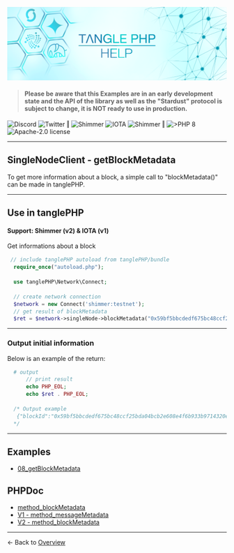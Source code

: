 ![](.meta/Banner.png)

> #### Please be aware that this Examples are in an early development state and the API of the library as well as the "Stardust" protocol is subject to change, it is NOT ready to use in production.

<a href="https://discord.iota.org/" style="text-decoration:none;"><img src="https://img.shields.io/badge/Discord-9cf.svg?style=social&logo=discord" alt="Discord"></a>
<a href="https://twitter.com/tanglePHP/" style="text-decoration:none;"><img src="https://img.shields.io/badge/Twitter-@tanglePHP-9cf.svg?style=social&logo=twitter" alt="Twitter"></a> ‖
<a href="https://www.tanglephp.com/" style="text-decoration:none;"><img src="https://img.shields.io/badge/tanglePHP-grey?style=flat-square&logo=tanglePHP" alt="Shimmer"></a>
<a href="https://www.iota.org/" style="text-decoration:none;"><img src="https://img.shields.io/badge/IOTA-grey?style=flat-square&logo=iota" alt="IOTA"></a>
<a href="https://www.shimmer.network/" style="text-decoration:none;"><img src="https://img.shields.io/badge/Shimmer-grey?style=flat-square&logo=shimmer" alt="Shimmer"></a> ‖
<a href="https://www.php.net/" style="text-decoration:none;"><img src="https://img.shields.io/badge/PHP->= 8.1.x-blue?style=flat-square&logo=php" alt=">PHP 8"></a>
<a href="https://github.com/iota-community/iota.php/LICENSE" style="text-decoration:none;"><img src="https://img.shields.io/badge/license-Apache--2.0-green?style=flat-square" alt="Apache-2.0 license"></a>

---

## SingleNodeClient - getBlockMetadata

To get more information about a block, a simple call to "blockMetadata()" can be made in tanglePHP.

---

## Use in tanglePHP

#### Support: Shimmer (v2) & IOTA (v1)

Get informations about a block

```PHP
 // include tanglePHP autoload from tanglePHP/bundle
  require_once("autoload.php");

  use tanglePHP\Network\Connect;

  // create network connection
  $network = new Connect('shimmer:testnet');
  // get result of blockMetadata
  $ret = $network->singleNode->blockMetadata("0x59bf5bbcdedf675bc48ccf25bda04bcb2e608e4f6b933b9714320e0e79b10b03");
```

---

### Output initial information
Below is an example of the return:

```PHP
  # output
      // print result
      echo PHP_EOL;
      echo $ret . PHP_EOL;
      
  /* Output example
   {"blockId":"0x59bf5bbcdedf675bc48ccf25bda04bcb2e608e4f6b933b9714320e0e79b10b03","parents":["0x705ed24dc1b0939d847a19a0ba61a759ffc6853573d6ce3742e2283d00077b4f","0x99ff7d5ee637f4af55fa36273d188b1cae2cab87a2e8e8a4d8def43cd93bbbe0","0x9b3ff62417156c3d03f20fec42b5d30909170dae7edb895da62ce6551d090c4f","0xf1ec0644d82122101452cff19747a52d9db20de8916d1d14e5758cfc6a299cff"],"isSolid":true,"referencedByMilestoneIndex":1557348,"ledgerInclusionState":"noTransaction","whiteFlagIndex":7}
  */
```

---

## Examples

+ [08_getBlockMetadata](https://github.com/tanglePHP/bundle/blob/main/examples/src/singlenode-client/Simple/08_getBlockMetadata.php)

## PHPDoc

+ [method_blockMetadata](https://tanglephp.com/phpdoc/classes/tanglePHP-SingleNodeClient-Connector.html#method_blockMetadata)
+ [V1 - method_messageMetadata](https://tanglephp.com/phpdoc/classes/tanglePHP-SingleNodeClient-ConnectorV1.html#method_messageMetadata)
+ [V2 - method_blockMetadata](https://tanglephp.com/phpdoc/classes/tanglePHP-SingleNodeClient-ConnectorV2.html#method_blockMetadata)

---

<- Back to [Overview](000_index.md)